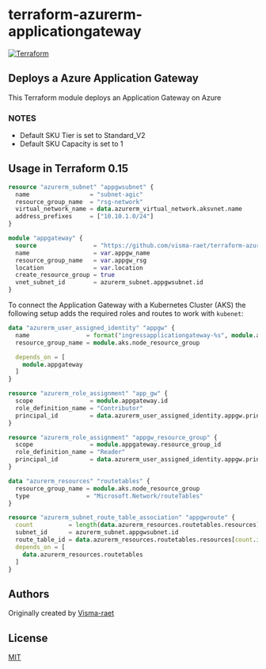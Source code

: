 # terraform-azurerm-applicationgateway

[![Terraform](https://github.com/visma-raet/terraform-azurerm-applicationgateway/actions/workflows/terraform.yml/badge.svg)](https://github.com/visma-raet/terraform-azurerm-applicationgateway/actions/workflows/terraform.yml)

## Deploys a Azure Application Gateway

This Terraform module deploys an Application Gateway on Azure

### NOTES

* Default SKU Tier is set to Standard_V2
* Default SKU Capacity is set to 1

## Usage in Terraform 0.15

```terraform
resource "azurerm_subnet" "appgwsubnet" {
  name                 = "subnet-agic"
  resource_group_name  = "rsg-network"
  virtual_network_name = data.azurerm_virtual_network.aksvnet.name
  address_prefixes     = ["10.10.1.0/24"]
}

module "appgateway" {
  source                = "https://github.com/visma-raet/terraform-azurerm-applicationgateway.git"
  name                  = var.appgw_name
  resource_group_name   = var.appgw_rsg
  location              = var.location
  create_resource_group = true
  vnet_subnet_id        = azurerm_subnet.appgwsubnet.id
}
```

To connect the Application Gateway with a Kubernetes Cluster (AKS) the following setup adds the required roles and routes to work with `kubenet`:

```terraform
data "azurerm_user_assigned_identity" "appgw" {
  name                = format("ingressapplicationgateway-%s", module.aks.cluster_name)
  resource_group_name = module.aks.node_resource_group

  depends_on = [
    module.appgateway
  ]
}

resource "azurerm_role_assignment" "app_gw" {
  scope                = module.appgateway.id
  role_definition_name = "Contributor"
  principal_id         = data.azurerm_user_assigned_identity.appgw.principal_id
}

resource "azurerm_role_assignment" "appgw_resource_group" {
  scope                = module.appgateway.resource_group_id
  role_definition_name = "Reader"
  principal_id         = data.azurerm_user_assigned_identity.appgw.principal_id
}

data "azurerm_resources" "routetables" {
  resource_group_name = module.aks.node_resource_group
  type                = "Microsoft.Network/routeTables"
}

resource "azurerm_subnet_route_table_association" "appgwroute" {
  count          = length(data.azurerm_resources.routetables.resources)
  subnet_id      = azurerm_subnet.appgwsubnet.id
  route_table_id = data.azurerm_resources.routetables.resources[count.index].id
  depends_on = [
    data.azurerm_resources.routetables
  ]
}

```

## Authors

Originally created by [Visma-raet](http://github.com/visma-raet)

## License

[MIT](LICENSE)
